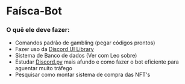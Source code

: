 # Faísca-Bot
### O quê ele deve fazer:
* Comandos padrão de gambling (pegar códigos prontos)
* Fazer uso da [Discord UI Library](https://discord-ui.readthedocs.io/en/latest/index.html)
* Sistema de Banco de dados (Ver com Leo sobre)
* Estudar [Discord.py](https://discordpy.readthedocs.io/en/stable/index.html) mais afundo e como fazer o bot eficiente para aguentar muito tráfego
* Pesquisar como montar sistema de compra das NFT's
